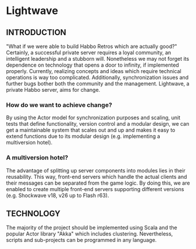 # Lightwave

## INTRODUCTION
"What if we were able to build Habbo Retros which are actually good?" Certainly, a successful private server requires a loyal community, an intelligent leadership and a stubborn will. Nonetheless we may not forget its dependence on technology that opens a door to infinity, if implemented properly. Currently, realizing concepts and ideas which require technical operations is way too complicated. Additionally, synchronization issues and further bugs bother both the community and the management. Lightwave, a private Habbo server, aims for change.

### **How do we want to achieve change?**
By using the Actor model for synchronization purposes and scaling, unit tests that define functionality, version control and a modular design, we can get a maintainable system that scales out and up and makes it easy to extend functions due to its modular design (e.g. implementing a multiversion hotel).

### **A multiversion hotel?**
The advantage of splitting up server components into modules lies in their reusability. This way, front-end servers which handle the actual clients and their messages can be separated from the game logic. By doing this, we are enabled to create multiple front-end servers supporting different versions (e.g. Shockwave v18, v26 up to Flash r63).

## TECHNOLOGY
The majority of the project should be implemented using Scala and the popular Actor library "Akka" which includes clustering. Nevertheless, scripts and sub-projects can be programmed in any language.

